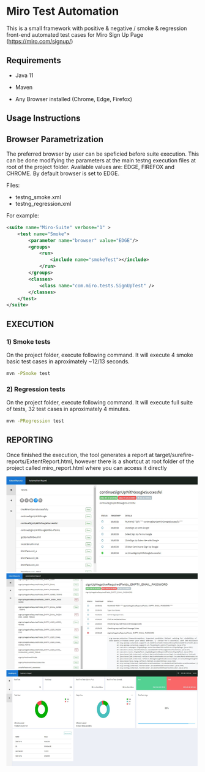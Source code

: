 # Miro Test Automation

This is a small framework with positive & negative / smoke & regression front-end automated test cases for Miro Sign Up Page (https://miro.com/signup/) 

## Requirements

* Java 11

* Maven

* Any Browser installed (Chrome, Edge, Firefox)

## Usage Instructions

## Browser Parametrization

The preferred browser by user can be speficied before suite execution. This can be done modifying the parameters at the main testng execution files at root of the project folder. Available values are: EDGE, FIREFOX and CHROME. By default browser is set to EDGE.

Files: 

* testng_smoke.xml
* testng_regression.xml

For example:

```xml
<suite name="Miro-Suite" verbose="1" >
    <test name="Smoke">
        <parameter name="browser" value="EDGE"/>
        <groups>
            <run>
                <include name="smokeTest"></include>
            </run>
        </groups>
        <classes>
            <class name="com.miro.tests.SignUpTest" />
        </classes>
    </test>
</suite>
```


## EXECUTION


### 1) Smoke tests

On the project folder, execute following command. It will execute 4 smoke basic test cases in aproximately ~12/13 seconds.

```bash
mvn -PSmoke test
```

### 2) Regression tests

On the project folder, execute following command. It will execute full suite of tests, 32 test cases in aproximately 4 minutes.

```bash
mvn -PRegression test
```


## REPORTING

Once finished the execution, the tool generates a report at target/surefire-reports/ExtentReport.html, however there is a shortcut at root folder of the project called miro_report.html where you can access it directly

<img src="/images/report_1.JPG" height="250" width="500" />

<img src="/images/report_failed_sample.JPG" height="250" width="500" />

<img src="/images/repo_charts.JPG" height="250" width="500" />








